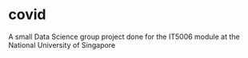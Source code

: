 # covid
A small Data Science group project done for the IT5006 module at the National University of Singapore
